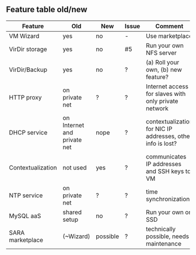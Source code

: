 ## Feature table old/new

| Feature | Old | New | Issue | Comment |
| ------- | --- | --- | ----- | ------- |
| VM Wizard | yes | no | - | Use marketplace |
| VirDir storage | yes | no | #5 | Run your own NFS server |
| VirDir/Backup  | yes | no | ? | (a) Roll your own, (b) new feature? |
| HTTP proxy | on private net | ? | ? | Internet access for slaves with only private network |
| DHCP service | on Internet and private net | nope | ? | contextualization for NIC IP addresses, other info is lost? |
| Contextualization | not used | yes | ? | communicates IP addresses and SSH keys to VM |
| NTP service | on private net | ? | ? | time synchronization |
| MySQL aaS | shared setup | no | ? | Run your own on SSD |
| SARA marketplace | (~Wizard) | possible | ? | technically possible, needs maintenance |
